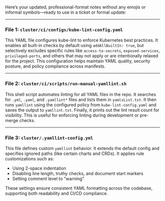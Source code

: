 Here’s your updated, professional-format notes without any emojis or informal symbols—ready to use in a ticket or formal update:

---

### File 1: `cluster/ci/configs/kube-lint-config.yaml`

This YAML file configures kube-lint to enforce Kubernetes best practices. It enables all built-in checks by default using `addAllBuiltIn: true`, but selectively excludes specific rules like `access-to-secrets`, `exposed-services`, `privileged-ports`, and others that may not apply or are intentionally relaxed for the project. This configuration helps maintain YAML quality, security posture, and policy compliance across manifests.

---

### File 2: `cluster/ci/scripts/run-manual-yamllint.sh`

This shell script automates linting for all YAML files in the repo. It searches for `.yml`, `.yaml`, and `.yamllint*` files and lists them in `yamlsList.txt`. It then runs `yamllint` using the configured policy from `kube-lint-config.yaml` and saves the output to `yamllint.txt`. Finally, it prints out the lint result count for visibility. This is useful for enforcing linting during development or pre-merge checks.

---

### File 3: `cluster/.yamllint-config.yml`

This file defines custom `yamllint` behavior. It extends the default config and specifies ignored paths (like certain charts and CRDs). It applies rule customizations such as:

* Using 2-space indentation
* Disabling line length, truthy checks, and document start markers
* Setting comment level to "warning"

These settings ensure consistent YAML formatting across the codebase, supporting both readability and CI/CD compliance.

